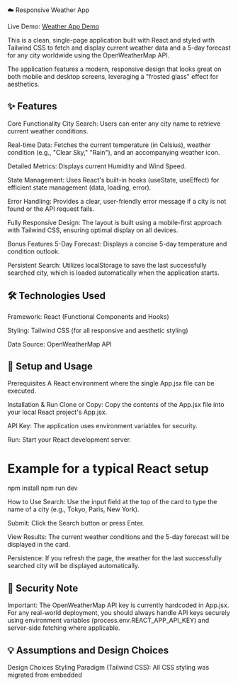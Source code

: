☁️ Responsive Weather App

Live Demo: [Weather App Demo](https://aseweatherapp.netlify.app)

This is a clean, single-page application built with React and styled with Tailwind CSS to fetch and display current weather data and a 5-day forecast for any city worldwide using the OpenWeatherMap API.

The application features a modern, responsive design that looks great on both mobile and desktop screens, leveraging a "frosted glass" effect for aesthetics.

## ✨ Features
Core Functionality
City Search: Users can enter any city name to retrieve current weather conditions.

Real-time Data: Fetches the current temperature (in Celsius), weather condition (e.g., "Clear Sky," "Rain"), and an accompanying weather icon.

Detailed Metrics: Displays current Humidity and Wind Speed.

State Management: Uses React's built-in hooks (useState, useEffect) for efficient state management (data, loading, error).

Error Handling: Provides a clear, user-friendly error message if a city is not found or the API request fails.

Fully Responsive Design: The layout is built using a mobile-first approach with Tailwind CSS, ensuring optimal display on all devices.

Bonus Features
5-Day Forecast: Displays a concise 5-day temperature and condition outlook.

Persistent Search: Utilizes localStorage to save the last successfully searched city, which is loaded automatically when the application starts.

## 🛠️ Technologies Used
Framework: React (Functional Components and Hooks)

Styling: Tailwind CSS (for all responsive and aesthetic styling)

Data Source: OpenWeatherMap API

## 🚀 Setup and Usage
Prerequisites
A React environment where the single App.jsx file can be executed.

Installation & Run
Clone or Copy: Copy the contents of the App.jsx file into your local React project's App.jsx.

API Key: The application uses environment variables for security.

Run: Start your React development server.

# Example for a typical React setup
npm install 
npm run dev

How to Use
Search: Use the input field at the top of the card to type the name of a city (e.g., Tokyo, Paris, New York).

Submit: Click the Search button or press Enter.

View Results: The current weather conditions and the 5-day forecast will be displayed in the card.

Persistence: If you refresh the page, the weather for the last successfully searched city will be displayed automatically.

## 🔑 Security Note
Important: The OpenWeatherMap API key is currently hardcoded in App.jsx. For any real-world deployment, you should always handle API keys securely using environment variables (process.env.REACT_APP_API_KEY) and server-side fetching where applicable.

## 💡 Assumptions and Design Choices
Design Choices
Styling Paradigm (Tailwind CSS): All CSS styling was migrated from embedded <style> blocks to Tailwind utility classes directly in the JSX. This ensures maximum responsiveness and makes the component fully portable and themeable.

Aesthetics: A "frosted glass" design approach (bg-white/20 backdrop-blur-lg) was used, sitting on a colorful indigo gradient background, providing a modern and appealing look.

Units: Temperature is displayed in Celsius (°C), and Wind Speed is converted to km/h (based on the units=metric API setting) for clarity.

Technical Assumptions
API Key Handling: The OpenWeatherMap API key is hardcoded into App.jsx for the single-file Canvas demonstration. Assumption: This is purely for demonstration, and a production environment would use environment variables or a secure backend proxy.

Forecast Filtering: The 5-day forecast data is returned in 3-hour intervals (40 total entries). Assumption: The filtering logic (index % 8 === 0) correctly selects one entry per day for a clean, daily forecast view.


